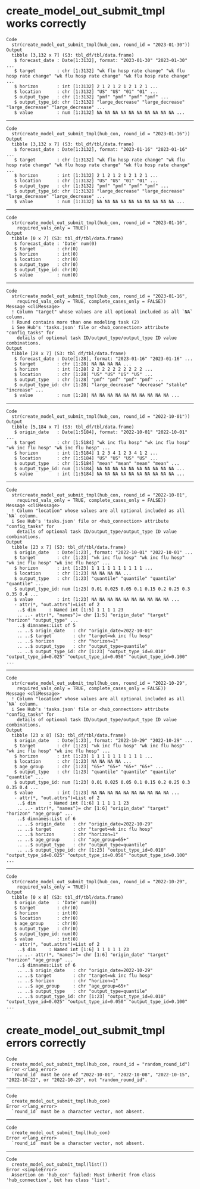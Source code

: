 # create_model_out_submit_tmpl works correctly

    Code
      str(create_model_out_submit_tmpl(hub_con, round_id = "2023-01-30"))
    Output
      tibble [3,132 x 7] (S3: tbl_df/tbl/data.frame)
       $ forecast_date : Date[1:3132], format: "2023-01-30" "2023-01-30" ...
       $ target        : chr [1:3132] "wk flu hosp rate change" "wk flu hosp rate change" "wk flu hosp rate change" "wk flu hosp rate change" ...
       $ horizon       : int [1:3132] 2 1 2 1 2 1 2 1 2 1 ...
       $ location      : chr [1:3132] "US" "US" "01" "01" ...
       $ output_type   : chr [1:3132] "pmf" "pmf" "pmf" "pmf" ...
       $ output_type_id: chr [1:3132] "large_decrease" "large_decrease" "large_decrease" "large_decrease" ...
       $ value         : num [1:3132] NA NA NA NA NA NA NA NA NA NA ...

---

    Code
      str(create_model_out_submit_tmpl(hub_con, round_id = "2023-01-16"))
    Output
      tibble [3,132 x 7] (S3: tbl_df/tbl/data.frame)
       $ forecast_date : Date[1:3132], format: "2023-01-16" "2023-01-16" ...
       $ target        : chr [1:3132] "wk flu hosp rate change" "wk flu hosp rate change" "wk flu hosp rate change" "wk flu hosp rate change" ...
       $ horizon       : int [1:3132] 2 1 2 1 2 1 2 1 2 1 ...
       $ location      : chr [1:3132] "US" "US" "01" "01" ...
       $ output_type   : chr [1:3132] "pmf" "pmf" "pmf" "pmf" ...
       $ output_type_id: chr [1:3132] "large_decrease" "large_decrease" "large_decrease" "large_decrease" ...
       $ value         : num [1:3132] NA NA NA NA NA NA NA NA NA NA ...

---

    Code
      str(create_model_out_submit_tmpl(hub_con, round_id = "2023-01-16",
        required_vals_only = TRUE))
    Output
      tibble [0 x 7] (S3: tbl_df/tbl/data.frame)
       $ forecast_date : 'Date' num(0) 
       $ target        : chr(0) 
       $ horizon       : int(0) 
       $ location      : chr(0) 
       $ output_type   : chr(0) 
       $ output_type_id: chr(0) 
       $ value         : num(0) 

---

    Code
      str(create_model_out_submit_tmpl(hub_con, round_id = "2023-01-16",
        required_vals_only = TRUE, complete_cases_only = FALSE))
    Message <cliMessage>
      ! Column "target" whose values are all optional included as all `NA` column.
      ! Round contains more than one modeling task (2)
      i See Hub's 'tasks.json' file or <hub_connection> attribute "config_tasks" for
        details of optional task ID/output_type/output_type ID value combinations.
    Output
      tibble [28 x 7] (S3: tbl_df/tbl/data.frame)
       $ forecast_date : Date[1:28], format: "2023-01-16" "2023-01-16" ...
       $ target        : chr [1:28] NA NA NA NA ...
       $ horizon       : int [1:28] 2 2 2 2 2 2 2 2 2 2 ...
       $ location      : chr [1:28] "US" "US" "US" "US" ...
       $ output_type   : chr [1:28] "pmf" "pmf" "pmf" "pmf" ...
       $ output_type_id: chr [1:28] "large_decrease" "decrease" "stable" "increase" ...
       $ value         : num [1:28] NA NA NA NA NA NA NA NA NA NA ...

---

    Code
      str(create_model_out_submit_tmpl(hub_con, round_id = "2022-10-01"))
    Output
      tibble [5,184 x 7] (S3: tbl_df/tbl/data.frame)
       $ origin_date   : Date[1:5184], format: "2022-10-01" "2022-10-01" ...
       $ target        : chr [1:5184] "wk inc flu hosp" "wk inc flu hosp" "wk inc flu hosp" "wk inc flu hosp" ...
       $ horizon       : int [1:5184] 1 2 3 4 1 2 3 4 1 2 ...
       $ location      : chr [1:5184] "US" "US" "US" "US" ...
       $ output_type   : chr [1:5184] "mean" "mean" "mean" "mean" ...
       $ output_type_id: num [1:5184] NA NA NA NA NA NA NA NA NA NA ...
       $ value         : int [1:5184] NA NA NA NA NA NA NA NA NA NA ...

---

    Code
      str(create_model_out_submit_tmpl(hub_con, round_id = "2022-10-01",
        required_vals_only = TRUE, complete_cases_only = FALSE))
    Message <cliMessage>
      ! Column "location" whose values are all optional included as all `NA` column.
      i See Hub's 'tasks.json' file or <hub_connection> attribute "config_tasks" for
        details of optional task ID/output_type/output_type ID value combinations.
    Output
      tibble [23 x 7] (S3: tbl_df/tbl/data.frame)
       $ origin_date   : Date[1:23], format: "2022-10-01" "2022-10-01" ...
       $ target        : chr [1:23] "wk inc flu hosp" "wk inc flu hosp" "wk inc flu hosp" "wk inc flu hosp" ...
       $ horizon       : int [1:23] 1 1 1 1 1 1 1 1 1 1 ...
       $ location      : chr [1:23] NA NA NA NA ...
       $ output_type   : chr [1:23] "quantile" "quantile" "quantile" "quantile" ...
       $ output_type_id: num [1:23] 0.01 0.025 0.05 0.1 0.15 0.2 0.25 0.3 0.35 0.4 ...
       $ value         : int [1:23] NA NA NA NA NA NA NA NA NA NA ...
       - attr(*, "out.attrs")=List of 2
        ..$ dim     : Named int [1:5] 1 1 1 1 23
        .. ..- attr(*, "names")= chr [1:5] "origin_date" "target" "horizon" "output_type" ...
        ..$ dimnames:List of 5
        .. ..$ origin_date   : chr "origin_date=2022-10-01"
        .. ..$ target        : chr "target=wk inc flu hosp"
        .. ..$ horizon       : chr "horizon=1"
        .. ..$ output_type   : chr "output_type=quantile"
        .. ..$ output_type_id: chr [1:23] "output_type_id=0.010" "output_type_id=0.025" "output_type_id=0.050" "output_type_id=0.100" ...

---

    Code
      str(create_model_out_submit_tmpl(hub_con, round_id = "2022-10-29",
        required_vals_only = TRUE, complete_cases_only = FALSE))
    Message <cliMessage>
      ! Column "location" whose values are all optional included as all `NA` column.
      i See Hub's 'tasks.json' file or <hub_connection> attribute "config_tasks" for
        details of optional task ID/output_type/output_type ID value combinations.
    Output
      tibble [23 x 8] (S3: tbl_df/tbl/data.frame)
       $ origin_date   : Date[1:23], format: "2022-10-29" "2022-10-29" ...
       $ target        : chr [1:23] "wk inc flu hosp" "wk inc flu hosp" "wk inc flu hosp" "wk inc flu hosp" ...
       $ horizon       : int [1:23] 1 1 1 1 1 1 1 1 1 1 ...
       $ location      : chr [1:23] NA NA NA NA ...
       $ age_group     : chr [1:23] "65+" "65+" "65+" "65+" ...
       $ output_type   : chr [1:23] "quantile" "quantile" "quantile" "quantile" ...
       $ output_type_id: num [1:23] 0.01 0.025 0.05 0.1 0.15 0.2 0.25 0.3 0.35 0.4 ...
       $ value         : int [1:23] NA NA NA NA NA NA NA NA NA NA ...
       - attr(*, "out.attrs")=List of 2
        ..$ dim     : Named int [1:6] 1 1 1 1 1 23
        .. ..- attr(*, "names")= chr [1:6] "origin_date" "target" "horizon" "age_group" ...
        ..$ dimnames:List of 6
        .. ..$ origin_date   : chr "origin_date=2022-10-29"
        .. ..$ target        : chr "target=wk inc flu hosp"
        .. ..$ horizon       : chr "horizon=1"
        .. ..$ age_group     : chr "age_group=65+"
        .. ..$ output_type   : chr "output_type=quantile"
        .. ..$ output_type_id: chr [1:23] "output_type_id=0.010" "output_type_id=0.025" "output_type_id=0.050" "output_type_id=0.100" ...

---

    Code
      str(create_model_out_submit_tmpl(hub_con, round_id = "2022-10-29",
        required_vals_only = TRUE))
    Output
      tibble [0 x 8] (S3: tbl_df/tbl/data.frame)
       $ origin_date   : 'Date' num(0) 
       $ target        : chr(0) 
       $ horizon       : int(0) 
       $ location      : chr(0) 
       $ age_group     : chr(0) 
       $ output_type   : chr(0) 
       $ output_type_id: num(0) 
       $ value         : int(0) 
       - attr(*, "out.attrs")=List of 2
        ..$ dim     : Named int [1:6] 1 1 1 1 1 23
        .. ..- attr(*, "names")= chr [1:6] "origin_date" "target" "horizon" "age_group" ...
        ..$ dimnames:List of 6
        .. ..$ origin_date   : chr "origin_date=2022-10-29"
        .. ..$ target        : chr "target=wk inc flu hosp"
        .. ..$ horizon       : chr "horizon=1"
        .. ..$ age_group     : chr "age_group=65+"
        .. ..$ output_type   : chr "output_type=quantile"
        .. ..$ output_type_id: chr [1:23] "output_type_id=0.010" "output_type_id=0.025" "output_type_id=0.050" "output_type_id=0.100" ...

# create_model_out_submit_tmpl errors correctly

    Code
      create_model_out_submit_tmpl(hub_con, round_id = "random_round_id")
    Error <rlang_error>
      `round_id` must be one of "2022-10-01", "2022-10-08", "2022-10-15", "2022-10-22", or "2022-10-29", not "random_round_id".

---

    Code
      create_model_out_submit_tmpl(hub_con)
    Error <rlang_error>
      `round_id` must be a character vector, not absent.

---

    Code
      create_model_out_submit_tmpl(hub_con)
    Error <rlang_error>
      `round_id` must be a character vector, not absent.

---

    Code
      create_model_out_submit_tmpl(list())
    Error <simpleError>
      Assertion on 'hub_con' failed: Must inherit from class 'hub_connection', but has class 'list'.


